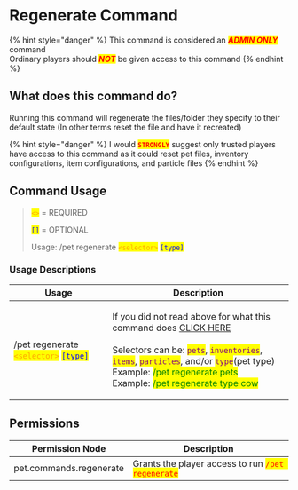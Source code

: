 # Regenerate Command

{% hint style="danger" %}
This command is considered an _<mark style="color:red;">**ADMIN ONLY**</mark>_ command\
Ordinary players should _<mark style="color:red;">**NOT**</mark>_ be given access to this command
{% endhint %}

## What does this command do?

Running this command will regenerate the files/folder they specify to their default state (In other terms reset the file and have it recreated)

{% hint style="danger" %}
I would <mark style="color:red;">**`STRONGLY`**</mark> suggest only trusted players have access to this command as it could reset pet files, inventory configurations, item configurations, and particle files
{% endhint %}

## Command Usage

> <mark style="color:orange;">`<>`</mark> = REQUIRED
>
> <mark style="color:blue;">`[]`</mark> = OPTIONAL
>
>
>
> Usage: /pet regenerate <mark style="color:orange;">`<selector>`</mark> <mark style="color:blue;">`[type]`</mark>

### Usage Descriptions

| Usage                                                                                                     | Description                                                                                                                                                                                                                                                                                                                                                                                                                                                                                                                                                                                                         |
| --------------------------------------------------------------------------------------------------------- | ------------------------------------------------------------------------------------------------------------------------------------------------------------------------------------------------------------------------------------------------------------------------------------------------------------------------------------------------------------------------------------------------------------------------------------------------------------------------------------------------------------------------------------------------------------------------------------------------------------------- |
| /pet regenerate <mark style="color:orange;">`<selector>`</mark> <mark style="color:blue;">`[type]`</mark> | <p>If you did not read above for what this command does <a href="regenerate-command.md#what-does-this-command-do">CLICK HERE</a> <br><br>Selectors can be: <mark style="color:purple;"><code>pets</code></mark>, <mark style="color:purple;"><code>inventories</code></mark>, <mark style="color:purple;"><code>items</code></mark>, <mark style="color:purple;"><code>particles</code></mark>, and/or <mark style="color:purple;"><code>type</code></mark>(pet type)<br>Example: <mark style="color:green;">/pet regenerate pets</mark><br>Example: <mark style="color:green;">/pet regenerate type cow</mark></p> |

## Permissions

| Permission Node         | Description                                                                       |
| ----------------------- | --------------------------------------------------------------------------------- |
| pet.commands.regenerate | Grants the player access to run <mark style="color:red;">`/pet regenerate`</mark> |
